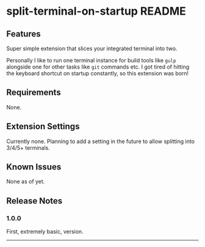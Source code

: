 # split-terminal-on-startup README

## Features

Super simple extension that slices your integrated terminal into two.

Personally I like to run one terminal instance for build tools like `gulp` alongside one for other tasks like `git` commands etc. I got tired of hitting the keyboard shortcut on startup constantly, so this extension was born!

## Requirements

None.

## Extension Settings

Currently none. Planning to add a setting in the future to allow splitting into 3/4/5+ terminals.

## Known Issues

None as of yet.

## Release Notes

### 1.0.0

First, extremely basic, version.

---
